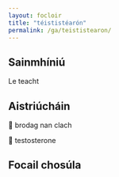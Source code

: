 ```yaml
---
layout: focloir
title: "téististéarón"
permalink: /ga/teististearon/
---
```


## Sainmhíniú

Le teacht

## Aistriúcháin

&#x1f3f4;&#xe0067;&#xe0062;&#xe0073;&#xe0063;&#xe0074;&#xe007f; brodag nan clach

&#x1f3f4;&#xe0067;&#xe0062;&#xe0065;&#xe006e;&#xe0067;&#xe007f; testosterone

## Focail chosúla